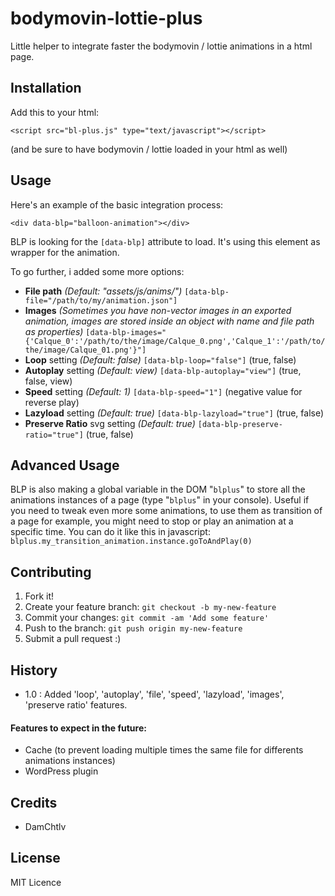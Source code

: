 # bodymovin-lottie-plus

Little helper to integrate faster the bodymovin / lottie animations in a html page.

## Installation
Add this to your html:

`<script src="bl-plus.js" type="text/javascript"></script>`

(and be sure to have bodymovin / lottie loaded in your html as well)
## Usage
Here's an example of the basic integration process:

`<div data-blp="balloon-animation"></div>`

BLP is looking for the `[data-blp]` attribute to load. 
It's using this element as wrapper for the animation.

To go further, i added some more options:
- **File path** *(Default: "assets/js/anims/")*
`[data-blp-file="/path/to/my/animation.json"]`
- **Images** *(Sometimes you have non-vector images in an exported animation, images are stored inside an object with name and file path as properties)*
`[data-blp-images="{'Calque_0':'/path/to/the/image/Calque_0.png','Calque_1':'/path/to/the/image/Calque_01.png'}"]`
- **Loop** setting *(Default: false)*
`[data-blp-loop="false"]`
(true, false)
- **Autoplay** setting *(Default: view)*
`[data-blp-autoplay="view"]`
(true, false, view)
- **Speed** setting *(Default: 1)*
`[data-blp-speed="1"]`
(negative value for reverse play)
- **Lazyload** setting *(Default: true)*
`[data-blp-lazyload="true"]`
(true, false)
- **Preserve Ratio** svg setting *(Default: true)*
`[data-blp-preserve-ratio="true"]`
(true, false)
## Advanced Usage
BLP is also making a global variable in the DOM "`blplus`" to store all the animations instances of a page (type "`blplus`" in your console).
Useful if you need to tweak even more some animations, to use them as transition of a page for example, you might need to stop or play an animation at a specific time.
You can do it like this in javascript: `blplus.my_transition_animation.instance.goToAndPlay(0)`
## Contributing
1. Fork it!
2. Create your feature branch: `git checkout -b my-new-feature`
3. Commit your changes: `git commit -am 'Add some feature'`
4. Push to the branch: `git push origin my-new-feature`
5. Submit a pull request :)
## History
- 1.0 : Added 'loop', 'autoplay', 'file', 'speed', 'lazyload', 'images', 'preserve ratio' features.
#### Features to expect in the future:
- Cache (to prevent loading multiple times the same file for differents animations instances)
- WordPress plugin
## Credits
- DamChtlv
## License
MIT Licence